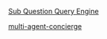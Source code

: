 [Sub Question Query Engine](https://colab.research.google.com/drive/1WIUhfiNu85q-YuzySzX8QTMUhquoob47)

[multi-agent-concierge](https://github.com/run-llama/multi-agent-concierge/)

